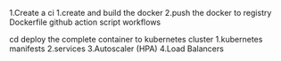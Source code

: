 1.Create a ci
    1.create and build the docker
    2.push the docker to registry
    Dockerfile
    github action script
    workflows

cd
    deploy the complete container to kubernetes cluster
    1.kubernetes manifests
    2.services
    3.Autoscaler (HPA)
    4.Load Balancers